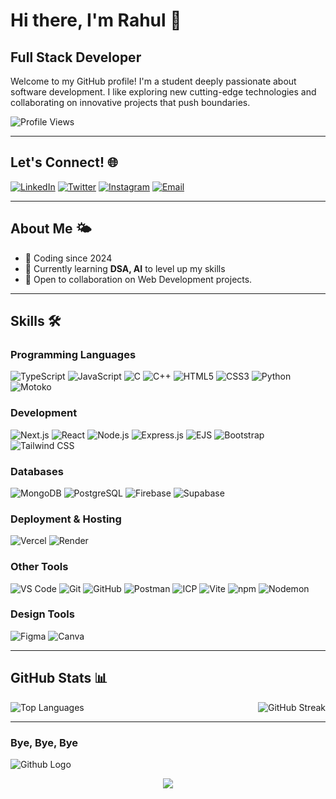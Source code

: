 # Hi there, I'm Rahul 👋

## **Full Stack Developer**

Welcome to my GitHub profile! I'm a student deeply passionate about software development. I like exploring new cutting-edge technologies and collaborating on innovative projects that push boundaries.

![Profile Views](https://komarev.com/ghpvc/?username=RahulIB5\&color=blue\&style=flat-square)

---

## Let's Connect! 🌐

[![LinkedIn](https://img.shields.io/badge/LinkedIn-0077B5?style=for-the-badge\&logo=linkedin\&logoColor=white)](https://www.linkedin.com/in/rahul-i-basaragi-05886829b/)
[![Twitter](https://img.shields.io/badge/Twitter-1DA1F2?style=for-the-badge\&logo=twitter\&logoColor=white)](https://x.com/rahul_ib9880)
[![Instagram](https://img.shields.io/badge/Instagram-E4405F?style=for-the-badge\&logo=instagram\&logoColor=white)](https://www.instagram.com/rahul__ib/)
[![Email](https://img.shields.io/badge/Gmail-D14836?style=for-the-badge\&logo=gmail\&logoColor=white)](mailto:rahulib2005@gmail.com)

---

## About Me 🌤

* 🚀 Coding since 2024
* 🌱 Currently learning **DSA, AI** to level up my skills
* 🤝 Open to collaboration on Web Development projects.

---

## Skills 🛠️

### Programming Languages

![TypeScript](https://img.shields.io/badge/-TypeScript-3178C6?style=for-the-badge\&logo=typescript\&logoColor=white)
![JavaScript](https://img.shields.io/badge/-JavaScript-F7DF1E?style=for-the-badge\&logo=javascript\&logoColor=black)
![C](https://img.shields.io/badge/-C-00599C?style=for-the-badge\&logo=c\&logoColor=white)
![C++](https://img.shields.io/badge/-C++-00599C?style=for-the-badge\&logo=c%2B%2B\&logoColor=white)
![HTML5](https://img.shields.io/badge/-HTML5-E34F26?style=for-the-badge\&logo=html5\&logoColor=white)
![CSS3](https://img.shields.io/badge/-CSS3-1572B6?style=for-the-badge\&logo=css3\&logoColor=white)
![Python](https://img.shields.io/badge/-Python-3776AB?style=for-the-badge\&logo=python\&logoColor=white)
![Motoko](https://img.shields.io/badge/-Motoko-6c3be4?style=for-the-badge\&logo=motoko\&logoColor=white)

### Development

![Next.js](https://img.shields.io/badge/-Next.js-000000?style=for-the-badge\&logo=next.js\&logoColor=white)
![React](https://img.shields.io/badge/-React-61DAFB?style=for-the-badge\&logo=react\&logoColor=white)
![Node.js](https://img.shields.io/badge/-Node.js-339933?style=for-the-badge\&logo=node.js\&logoColor=white)
![Express.js](https://img.shields.io/badge/-Express.js-000000?style=for-the-badge\&logo=express\&logoColor=white)
![EJS](https://img.shields.io/badge/-EJS-232F3E?style=for-the-badge&logo=ejs&logoColor=white)
![Bootstrap](https://img.shields.io/badge/-Bootstrap-7952B3?style=for-the-badge\&logo=bootstrap\&logoColor=white)
![Tailwind CSS](https://img.shields.io/badge/-Tailwind_CSS-38B2AC?style=for-the-badge\&logo=tailwind-css\&logoColor=white)


### Databases

![MongoDB](https://img.shields.io/badge/-MongoDB-47A248?style=for-the-badge\&logo=mongodb\&logoColor=white)
![PostgreSQL](https://img.shields.io/badge/-PostgreSQL-336791?style=for-the-badge\&logo=postgresql\&logoColor=white)
![Firebase](https://img.shields.io/badge/-Firebase-FFCA28?style=for-the-badge\&logo=firebase\&logoColor=black)
![Supabase](https://img.shields.io/badge/-Supabase-3ECF8E?style=for-the-badge\&logo=supabase\&logoColor=white)

### Deployment & Hosting

![Vercel](https://img.shields.io/badge/-Vercel-000000?style=for-the-badge\&logo=vercel\&logoColor=white)
![Render](https://img.shields.io/badge/-Render-46E3B7?style=for-the-badge\&logo=render\&logoColor=white)

### Other Tools

![VS Code](https://img.shields.io/badge/-VS_Code-007ACC?style=for-the-badge\&logo=visual-studio-code\&logoColor=white)
![Git](https://img.shields.io/badge/-Git-F05032?style=for-the-badge\&logo=git\&logoColor=white)
![GitHub](https://img.shields.io/badge/-GitHub-181717?style=for-the-badge\&logo=github\&logoColor=white)
![Postman](https://img.shields.io/badge/-Postman-FF6C37?style=for-the-badge\&logo=postman\&logoColor=white)
![ICP](https://img.shields.io/badge/-ICP-6c3be4?style=for-the-badge\&logo=internet-computer\&logoColor=white)
![Vite](https://img.shields.io/badge/-Vite-646CFF?style=for-the-badge\&logo=vite\&logoColor=white)
![npm](https://img.shields.io/badge/-npm-CB3837?style=for-the-badge\&logo=npm\&logoColor=white)
![Nodemon](https://img.shields.io/badge/-Nodemon-76D04B?style=for-the-badge\&logo=nodemon\&logoColor=white)

### Design Tools

![Figma](https://img.shields.io/badge/-Figma-F24E1E?style=for-the-badge\&logo=figma\&logoColor=white)
![Canva](https://img.shields.io/badge/-Canva-00C4CC?style=for-the-badge\&logo=canva\&logoColor=white)

---

## GitHub Stats 📊

<div style="display: flex; justify-content: space-between; flex-wrap: wrap; gap: 10px;">
  <img src="https://github-readme-stats.vercel.app/api/top-langs/?username=RahulIB5&layout=compact&theme=radical" alt="Top Languages"/>
  <img src="https://streak-stats.demolab.com?user=RahulIB5&theme=radical" alt="GitHub Streak"/>
</div>

---

<div align="left">
  <h3>Bye, Bye, Bye</h3>
       <img src="https://camo.githubusercontent.com/86128cb7701ab7135d785931a27fdc10011f5043abf5c4f9671fbd958fa50298/68747470733a2f2f6d65646961342e67697068792e636f6d2f6d656469612f76312e59326c6b505463354d4749334e6a4578637a6777593270794e5731345a5870785a6e4a68597a4d794d3230794e334e704e326c74626a687361334e73633359774d47557965695a6c634431324d563970626e526c636d35686246396e61575a66596e6c666157516d593351395a772f6475334a336358797a686a3735494f6776412f67697068792e77656270" alt="Github Logo"/>
</div>
<p align="center">
     <img src="https://capsule-render.vercel.app/api?type=waving&color=gradient&height=100&section=footer"/>
</p>

